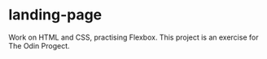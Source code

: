 # landing-page
Work on HTML and CSS, practising Flexbox. 
This project is an exercise for The Odin Progect.